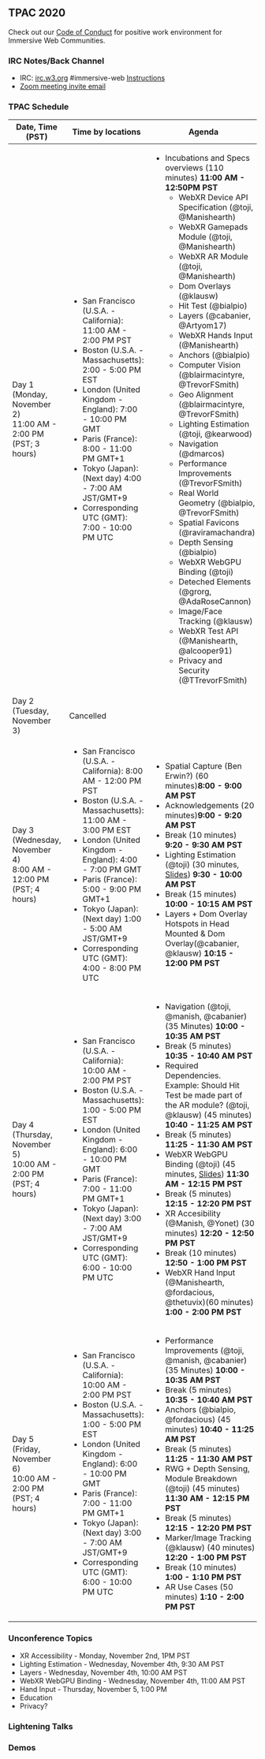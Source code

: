 ## TPAC 2020

Check out our [Code of Conduct](https://www.w3.org/Consortium/cepc/) for positive work environment for Immersive Web Communities.

### IRC Notes/Back Channel

- IRC: [irc.w3.org](http://irc.w3.org/?channels=#immersive-web) #immersive-web [Instructions](https://github.com/immersive-web/administrivia/blob/master/IRC.md)
- [Zoom meeting invite email](https://lists.w3.org/Archives/Public/public-immersive-web-wg/2020Oct/0006.html)

### TPAC Schedule

<table>
    <thead>
        <tr> 
        <th> Date, Time (PST) </th> 
        <th> Time by locations </th> 
        <th> Agenda </th> </tr>
         </thead>
    <tbody>
            <tr>
              <td>Day 1 (Monday, November 2)<br>11:00 AM - 2:00 PM (PST; 3 hours)</td>
              <td>
                <ul>
                  <li>San Francisco (U.S.A. - California): 11:00 AM - 2:00 PM PST</li>
                  <li>Boston (U.S.A. - Massachusetts): 2:00 - 5:00 PM EST</li>
                  <li>London (United Kingdom - England): 7:00 - 10:00 PM GMT</li>
                  <li>Paris (France): 8:00 - 11:00 PM GMT+1</li>
                  <li>Tokyo (Japan): (Next day) 4:00 - 7:00 AM JST/GMT+9</li>
                  <li>Corresponding UTC (GMT): 7:00 - 10:00 PM UTC</li>
                </ul>
              </td>
              <td>
                    <ul>
                        <li>Incubations and Specs overviews (110 minutes)  <b>11:00 AM - 12:50PM PST</b>
                            <ul>
                                <li>WebXR Device API Specification (@toji, @Manishearth)
                                <li>WebXR Gamepads Module (@toji, @Manishearth)
                                <li>WebXR AR Module (@toji, @Manishearth)
                                <li>Dom Overlays (@klausw)
                                <li>Hit Test (@bialpio)
                                <li>Layers (@cabanier, @Artyom17)
                                <li>WebXR Hands Input (@Manishearth)
                                <li>Anchors (@bialpio)
                                <li>Computer Vision (@blairmacintyre, @TrevorFSmith)
                                <li>Geo Alignment (@blairmacintyre, @TrevorFSmith)
                                <li>Lighting Estimation (@toji, @kearwood)
                                <li>Navigation (@dmarcos)
                                <li>Performance Improvements (@TrevorFSmith)
                                <li>Real World Geometry (@bialpio, @TrevorFSmith)
                                <li>Spatial Favicons (@raviramachandra)
                                <li>Depth Sensing (@bialpio)
                                <li>WebXR WebGPU Binding (@toji)
                                <li>Deteched Elements (@grorg, @AdaRoseCannon)
                                <li>Image/Face Tracking (@klausw)
                                <li>WebXR Test API (@Manishearth, @alcooper91)
                                <li>Privacy and Security (@TTrevorFSmith)
                            </ul>
                    </ul>
                </td>
            </tr>
            <tr>
              <td>Day 2 (Tuesday, November 3)</td>
              <td colspan="2">Cancelled</td>
            </tr>
            <tr>
              <td>Day 3 (Wednesday, November 4)<br>8:00 AM - 12:00 PM (PST; 4 hours)</td>
              <td>
                <ul>
                  <li> San Francisco (U.S.A. - California): 8:00 AM - 12:00 PM PST</li>
                  <li> Boston (U.S.A. - Massachusetts): 11:00 AM - 3:00 PM EST</li>
                  <li> London (United Kingdom - England): 4:00 - 7:00 PM GMT</li>
                  <li> Paris (France): 5:00 - 9:00 PM GMT+1</li>
                  <li> Tokyo (Japan): (Next day) 1:00 - 5:00 AM JST/GMT+9</li>
                  <li> Corresponding UTC (GMT): 4:00 - 8:00 PM UTC</li>
                </ul>
              </td>
              <td>
                    <ul>
                        <li>Spatial Capture (Ben Erwin?) (60 minutes)<b>8:00 - 9:00 AM PST</b>
                        <li>Acknowledgements (20 minutes)<b>9:00 - 9:20 AM PST</b>
                        <li>Break (10 minutes) <b>9:20 - 9:30 AM PST</b>
                        <li>Lighting Estimation (@toji) (30 minutes, <a href="https://docs.google.com/presentation/d/1kvmA6YGWhE6bwoCa9OYNxIJ_skA_pYFAHrkKJPRQglw/edit?usp=sharing">Slides</a>) <b>9:30 - 10:00 AM PST</b>
                        <li>Break (15 minutes) <b>10:00 - 10:15 AM PST</b>
                        <li>Layers + Dom Overlay Hotspots in Head Mounted  & Dom Overlay(@cabanier, @klausw)  <b>10:15 - 12:00 PM PST</b>
                    </ul>
                </td>
            </tr>
            <tr>
              <td>Day 4 (Thursday, November 5)<br>10:00 AM - 2:00 PM (PST; 4 hours)</td>
              <td>
                <ul>
                  <li> San Francisco (U.S.A. - California): 10:00 AM - 2:00 PM PST </li>
                  <li> Boston (U.S.A. - Massachusetts): 1:00 - 5:00 PM EST</li>
                  <li> London (United Kingdom - England): 6:00 - 10:00 PM GMT</li>
                  <li> Paris (France): 7:00 - 11:00 PM GMT+1</li>
                  <li> Tokyo (Japan): (Next day) 3:00 - 7:00 AM JST/GMT+9</li>
                  <li> Corresponding UTC (GMT): 6:00 - 10:00 PM UTC</li>
                </ul>
              </td>
              <td>
                    <ul>
                        <li>Navigation (@toji, @manish, @cabanier) (35 Minutes)  <b>10:00 - 10:35 AM PST</b>
                        <li>Break (5 minutes) <b>10:35 - 10:40 AM PST</b>  
                        <li>Required Dependencies. Example: Should Hit Test be made part of the AR module? (@toji, @klausw) (45 minutes)  <b>10:40 - 11:25 AM PST</b>
                        <li>Break (5 minutes) <b>11:25 - 11:30 AM PST</b>
                        <li>WebXR WebGPU Binding (@toji) (45 minutes, <a href="https://docs.google.com/presentation/d/17_YzJAavUluGFNBOY8-N2itdaV02cCQhu7iBoOx00E4/edit?usp=sharing">Slides</a>)  <b>11:30 AM - 12:15 PM PST</b>
                        <li>Break (5 minutes) <b>12:15 - 12:20 PM PST</b>
                        <li>XR Accesibility (@Manish, @Yonet) (30 minutes) <b>12:20 - 12:50 PM PST</b>
                        <li>Break (10 minutes) <b>12:50 - 1:00 PM PST</b>
                        <li>WebXR Hand Input (@Manishearth, @fordacious, @thetuvix)(60 minutes) <b>1:00 - 2:00 PM PST</b>
                    </ul>
                </td>
            </tr>
            <tr>
              <td>Day 5 (Friday, November 6)<br>10:00 AM - 2:00 PM (PST; 4 hours)</td>
              <td>
                <ul>
                  <li> San Francisco (U.S.A. - California): 10:00 AM - 2:00 PM PST </li>
                  <li> Boston (U.S.A. - Massachusetts): 1:00 - 5:00 PM EST</li>
                  <li> London (United Kingdom - England): 6:00 - 10:00 PM GMT</li>
                  <li> Paris (France): 7:00 - 11:00 PM GMT+1</li>
                  <li> Tokyo (Japan): (Next day) 3:00 - 7:00 AM JST/GMT+9</li>
                  <li> Corresponding UTC (GMT): 6:00 - 10:00 PM UTC</li>
                </ul>
              </td>
              <td>
                    <ul>
                        <li>Performance Improvements (@toji, @manish, @cabanier) (35 Minutes)  <b>10:00 - 10:35 AM PST</b>
                        <li>Break (5 minutes) <b>10:35 - 10:40 AM PST</b>  
                        <li>Anchors (@bialpio, @fordacious) (45 minutes)  <b>10:40 - 11:25 AM PST</b>
                        <li>Break (5 minutes) <b>11:25 - 11:30 AM PST</b>
                        <li>RWG + Depth Sensing, Module Breakdown (@toji) (45 minutes)  <b>11:30 AM - 12:15 PM PST</b>
                        <li>Break (5 minutes) <b>12:15 - 12:20 PM PST</b>
                        <li>Marker/Image Tracking (@klausw) (40 minutes) <b>12:20 - 1:00 PM PST</b>
                        <li>Break (10 minutes) <b>1:00 - 1:10 PM PST</b>
                        <li>AR Use Cases (50 minutes) <b>1:10 - 2:00 PM PST</b>
                    </ul>
                </td>
            </tr>

 </tbody>
</table>

### Unconference Topics

- XR Accessibility - Monday, November 2nd, 1PM PST
- Lighting Estimation - Wednesday, November 4th, 9:30 AM PST
- Layers - Wednesday, November 4th, 10:00 AM PST
- WebXR WebGPU Binding - Wednesday, November 4th, 11:00 AM PST
- Hand Input - Thursday, November 5, 1:00 PM
- Education
- Privacy?

### Lightening Talks

### Demos
